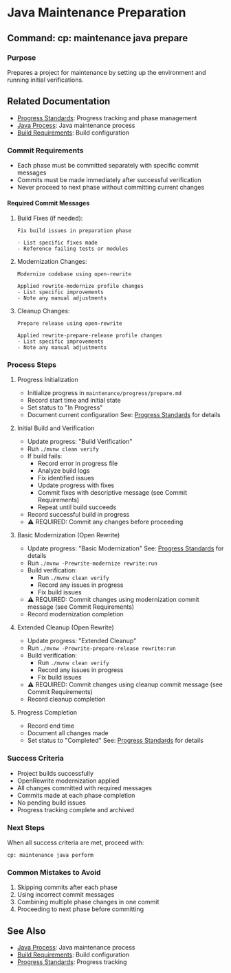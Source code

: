 # Java Maintenance Preparation

## Command: cp: maintenance java prepare

### Purpose
Prepares a project for maintenance by setting up the environment and running initial verifications.

## Related Documentation
- [Progress Standards](../core/standards/progress-standards.md): Progress tracking and phase management
- [Java Process](java/process.md): Java maintenance process
- [Build Requirements](java/build.md): Build configuration

### Commit Requirements
- Each phase must be committed separately with specific commit messages
- Commits must be made immediately after successful verification
- Never proceed to next phase without committing current changes

#### Required Commit Messages
1. Build Fixes (if needed):
   ```
   Fix build issues in preparation phase
   
   - List specific fixes made
   - Reference failing tests or modules
   ```

2. Modernization Changes:
   ```
   Modernize codebase using open-rewrite
   
   Applied rewrite-modernize profile changes
   - List specific improvements
   - Note any manual adjustments
   ```

3. Cleanup Changes:
   ```
   Prepare release using open-rewrite
   
   Applied rewrite-prepare-release profile changes
   - List specific improvements
   - Note any manual adjustments
   ```

### Process Steps

1. Progress Initialization
   - Initialize progress in `maintenance/progress/prepare.md`
   - Record start time and initial state
   - Set status to "In Progress"
   - Document current configuration
   See: [Progress Standards](../core/standards/progress-standards.md) for details

2. Initial Build and Verification
   - Update progress: "Build Verification"
   - Run `./mvnw clean verify`
   - If build fails:
     * Record error in progress file
     * Analyze build logs
     * Fix identified issues
     * Update progress with fixes
     * Commit fixes with descriptive message (see Commit Requirements)
     * Repeat until build succeeds
   - Record successful build in progress
   - ⚠️ REQUIRED: Commit any changes before proceeding

3. Basic Modernization (Open Rewrite)
   - Update progress: "Basic Modernization"
   See: [Progress Standards](../core/standards/progress-standards.md) for details
   - Run `./mvnw -Prewrite-modernize rewrite:run`
   - Build verification:
     * Run `./mvnw clean verify`
     * Record any issues in progress
     * Fix build issues
   - ⚠️ REQUIRED: Commit changes using modernization commit message (see Commit Requirements)
   - Record modernization completion

4. Extended Cleanup (Open Rewrite)
   - Update progress: "Extended Cleanup"
   - Run `./mvnw -Prewrite-prepare-release rewrite:run`
   - Build verification:
     * Run `./mvnw clean verify`
     * Record any issues in progress
     * Fix build issues
   - ⚠️ REQUIRED: Commit changes using cleanup commit message (see Commit Requirements)
   - Record cleanup completion

5. Progress Completion
   - Record end time
   - Document all changes made
   - Set status to "Completed"
   See: [Progress Standards](../core/standards/progress-standards.md) for details

### Success Criteria
- Project builds successfully
- OpenRewrite modernization applied
- All changes committed with required messages
- Commits made at each phase completion
- No pending build issues
- Progress tracking complete and archived

### Next Steps
When all success criteria are met, proceed with:
```
cp: maintenance java perform
```

### Common Mistakes to Avoid
1. Skipping commits after each phase
2. Using incorrect commit messages
3. Combining multiple phase changes in one commit
4. Proceeding to next phase before committing

## See Also
- [Java Process](java/process.md): Java maintenance process
- [Build Requirements](java/build.md): Build configuration
- [Progress Standards](../core/standards/progress-standards.md): Progress tracking
